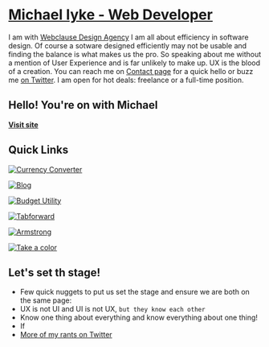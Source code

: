 # [Michael Iyke - Web Developer](https://michaeliyke.com/)

I am with [Webclause Design Agency](http://webclause.com/) 
I am all about efficiency in software design. Of course a sotware designed efficiently may not be usable and finding the balance is
what makes us the pro. So speaking about me without a mention of User Experience and is far unlikely to make up. UX is the blood of a 
creation. 
You can reach me on [Contact page](http://contact.michaeliyke.com/) for a quick hello or buzz me [on Twitter](http://twitter.com/michaelciyke/). I am open for hot deals: freelance or a full-time position.

## Hello! You're on with Michael 


**[Visit site](https://michaeliykeiyke.com/)**

## Quick Links

[![Currency Converter](https://img.shields.io/badge/license-MIT-blue.svg)](https://currency.michaeliyke.com)

[![Blog](https://img.shields.io/npm/v/startbootstrap-stylish-portfolio.svg)](https://blog.michaeliyke.com/)

[![Budget Utility](https://travis-ci.org/BlackrockDigital/startbootstrap-stylish-portfolio.svg?branch=master)](https://playground.michaeliyke.com/)

[![Tabforward](https://david-dm.org/BlackrockDigital/startbootstrap-stylish-portfolio/status.svg)](https://playground.michaeliyke.com/tabforward/)

[![Armstrong](https://david-dm.org/BlackrockDigital/startbootstrap-stylish-portfolio/dev-status.svg)](https://playground.michaeliyke.com/Armstrong/)

[![Take a color](https://david-dm.org/BlackrockDigital/startbootstrap-stylish-portfolio/dev-status.svg)](https://playground.michaeliyke.com/color/)

## Let's set th stage!

* Few quick nuggets to put us set the stage and ensure we are both on the same page:
* UX is not UI and UI is not UX, `but they know each other`
* Know one thing about everything and know everything about one thing!
* If 
* [More of my rants on Twitter](https://twitter.com/michaelciyke/)

<!-- ## Usage

### Basic Usage

After downloading, simply edit the HTML and CSS files included with the template in your favorite text editor to make changes. These are the only files you need to worry about, you can ignore everything else! To preview the changes you make to the code, you can open the `index.html` file in your web browser.

### Advanced Usage

After installation, run `npm install` and then run `npm start` which will open up a preview of the template in your default browser, watch for changes to core template files, and live reload the browser when changes are saved. You can view the `gulpfile.js` to see which tasks are included with the dev environment.

#### Gulp Tasks

- `gulp` the default task that builds everything
- `gulp watch` browserSync opens the project in your default browser and live reloads when changes are made
- `gulp css` compiles SCSS files into CSS and minifies the compiled CSS
- `gulp js` minifies the themes JS file
- `gulp vendor` copies dependencies from node_modules to the vendor directory

You must have npm installed globally in order to use this build environment.

## Bugs and Issues

Have a bug or an issue with this template? [Open a new issue](https://github.com/BlackrockDigital/startbootstrap-stylish-portfolio/issues) here on GitHub or leave a comment on the [template overview page at Start Bootstrap](http://startbootstrap.com/template-overviews/stylish-portfolio/).

## About

Start Bootstrap is an open source library of free Bootstrap templates and themes. All of the free templates and themes on Start Bootstrap are released under the MIT license, which means you can use them for any purpose, even for commercial projects.

* https://startbootstrap.com
* https://twitter.com/SBootstrap

Start Bootstrap was created by and is maintained by **[David Miller](http://davidmiller.io/)**, Owner of [Blackrock Digital](http://blackrockdigital.io/).

* http://davidmiller.io
* https://twitter.com/davidmillerskt
* https://github.com/davidtmiller

Start Bootstrap is based on the [Bootstrap](http://getbootstrap.com/) framework created by [Mark Otto](https://twitter.com/mdo) and [Jacob Thorton](https://twitter.com/fat).

## Copyright and License

Copyright 2013-2019 Blackrock Digital LLC. Code released under the [MIT](https://github.com/BlackrockDigital/startbootstrap-stylish-portfolio/blob/gh-pages/LICENSE) license. -->
